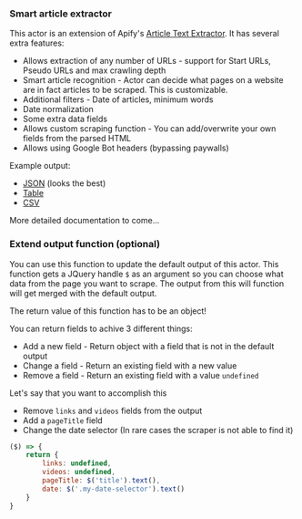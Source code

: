 ### Smart article extractor

This actor is an extension of Apify's [Article Text Extractor](https://apify.com/mtrunkat/article-text-extractor). It has several extra features:

- Allows extraction of any number of URLs - support for Start URLs, Pseudo URLs and max crawling depth
- Smart article recognition - Actor can decide what pages on a website are in fact articles to be scraped. This is customizable.
- Additional filters - Date of articles, minimum words
- Date normalization
- Some extra data fields
- Allows custom scraping function - You can add/overwrite your own fields from the parsed HTML
- Allows using Google Bot headers (bypassing paywalls)

Example output:
- [JSON](https://api.apify.com/v2/datasets/mNg8AeuevQKjBhtTX/items?format=json&clean=1) (looks the best)
- [Table](https://api.apify.com/v2/datasets/mNg8AeuevQKjBhtTX/items?format=html&clean=1)
- [CSV](https://api.apify.com/v2/datasets/mNg8AeuevQKjBhtTX/items?format=csv&attachment=1&clean=1)

More detailed documentation to come...

### Extend output function (optional)

You can use this function to update the default output of this actor. This function gets a JQuery handle `$` as an argument so you can choose what data from the page you want to scrape. The output from this will function will get merged with the default output.

The return value of this function has to be an object!

You can return fields to achive 3 different things:
- Add a new field - Return object with a field that is not in the default output
- Change a field - Return an existing field with a new value
- Remove a field - Return an existing field with a value `undefined`


Let's say that you want to accomplish this
- Remove `links` and `videos` fields from the output
- Add a `pageTitle` field
- Change the date selector (In rare cases the scraper is not able to find it)

```javascript
($) => {
    return {
        links: undefined,
        videos: undefined,
        pageTitle: $('title').text(),
        date: $('.my-date-selector').text()
    }
}
```

